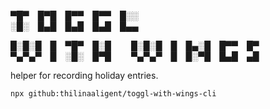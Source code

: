 
▀█▀ █▀█ █▀▀ █▀▀ █░░\
░█░ █▄█ █▄█ █▄█ █▄▄

█░█░█ █ ▀█▀ █░█   █░█░█ █ █▄░█ █▀▀ █▀\
▀▄▀▄▀ █ ░█░ █▀█   ▀▄▀▄▀ █ █░▀█ █▄█ ▄█

helper for recording holiday entries.

```
npx github:thilinaaligent/toggl-with-wings-cli
``` 
